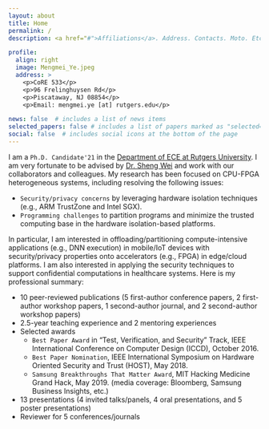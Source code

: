 ```yaml
---
layout: about
title: Home
permalink: /
description: <a href="#">Affiliations</a>. Address. Contacts. Moto. Etc.

profile:
  align: right
  image: Mengmei_Ye.jpeg
  address: >
    <p>CoRE 533</p>
    <p>96 Frelinghuysen Rd</p>
    <p>Piscataway, NJ 08854</p>
    <p>Email: mengmei.ye [at] rutgers.edu</p>

news: false  # includes a list of news items
selected_papers: false # includes a list of papers marked as "selected={true}"
social: false  # includes social icons at the bottom of the page
---
```


I am a `Ph.D. Candidate'21` in the [Department of ECE at Rutgers University](https://www.ece.rutgers.edu/). I am very fortunate to be advised by [Dr. Sheng Wei](http://eceweb1.rutgers.edu/~sw891/) and work with our collaborators and colleagues. My research has been focused on CPU-FPGA heterogeneous systems, including resolving the following issues:
- `Security/privacy concerns` by leveraging hardware isolation techniques (e.g., ARM TrustZone and Intel SGX).
- `Programming challenges` to partition programs and minimize the trusted computing base in the hardware isolation-based platforms.

In particular, I am interested in offloading/partitioning compute-intensive applications (e.g., DNN execution) in mobile/IoT devices with security/privacy properties onto accelerators (e.g., FPGA) in edge/cloud platforms. I am also interested in applying the security techniques to support confidential computations in healthcare systems. Here is my professional summary: 
- 10 peer-reviewed publications (5 first-author conference papers, 2 first-author workshop papers, 1 second-author journal, and 2 second-author workshop papers)
- 2.5-year teaching experience and 2 mentoring experiences
- Selected awards
  - `Best Paper Award` in “Test, Verification, and Security” Track, IEEE International Conference on Computer Design (ICCD), October 2016.
  - `Best Paper Nomination`, IEEE International Symposium on Hardware Oriented Security and Trust (HOST), May 2018.
  - `Samsung Breakthroughs That Matter Award`, MIT Hacking Medicine Grand Hack, May 2019. (media coverage: Bloomberg, Samsung Business Insights, etc.)
- 13 presentations (4 invited talks/panels, 4 oral presentations, and 5 poster presentations)
- Reviewer for 5 conferences/journals
